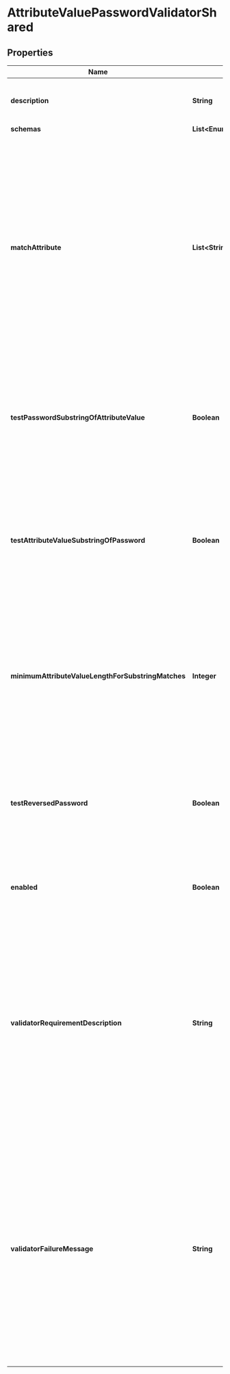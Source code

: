 

# AttributeValuePasswordValidatorShared


## Properties

| Name | Type | Description | Notes |
|------------ | ------------- | ------------- | -------------|
|**description** | **String** | A description for this Password Validator |  [optional] |
|**schemas** | **List&lt;EnumattributeValuePasswordValidatorSchemaUrn&gt;** |  |  |
|**matchAttribute** | **List&lt;String&gt;** | Specifies the name(s) of the attribute(s) whose values should be checked to determine whether they match the provided password. If no values are provided, then the server checks if the proposed password matches the value of any user attribute in the target user&#39;s entry. |  [optional] |
|**testPasswordSubstringOfAttributeValue** | **Boolean** | Indicates whether to reject any proposed password that is a substring of a value in one of the match attributes in the target user&#39;s entry. |  [optional] |
|**testAttributeValueSubstringOfPassword** | **Boolean** | Indicates whether to reject any proposed password in which a value in one of the match attributes in the target user&#39;s entry is a substring of that password. |  [optional] |
|**minimumAttributeValueLengthForSubstringMatches** | **Integer** | The minimum length that an attribute value must have for it to be considered when rejecting passwords that contain the value of another attribute as a substring. |  [optional] |
|**testReversedPassword** | **Boolean** | Indicates whether to perform matching against the reversed value of the provided password in addition to the order in which it was given. |  |
|**enabled** | **Boolean** | Indicates whether the password validator is enabled for use. |  |
|**validatorRequirementDescription** | **String** | Specifies a message that can be used to describe the requirements imposed by this password validator to end users. If a value is provided for this property, then it will override any description that may have otherwise been generated by the validator. |  [optional] |
|**validatorFailureMessage** | **String** | Specifies a message that may be provided to the end user in the event that a proposed password is rejected by this validator. If a value is provided for this property, then it will override any failure message that may have otherwise been generated by the validator. |  [optional] |



